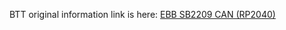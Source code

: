 BTT original information link is here: [EBB SB2209 CAN (RP2040)](https://github.com/bigtreetech/EBB/tree/master/EBB%20SB2209%20CAN%20(RP2040))
